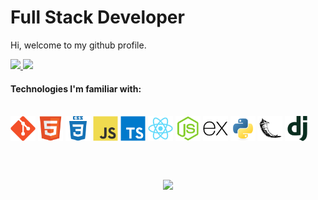 # Full Stack Developer

Hi, welcome to my github profile.

<a href='https://www.linkedin.com/in/FelipeAtaideSidonio/'>
  <img src='https://img.shields.io/static/v1?label&message=Linkedin&color=blue&style=for-the-badge&logo=linkedin'/>
</a>
<a href='https://twitter.com/felipeasidonio'>
  <img src='https://img.shields.io/static/v1?label&message=Twitter&color=blue&style=for-the-badge&logo=twitter&logoColor=white'/>
</a>

<br/>

#### Technologies I'm familiar with:

<br/>

<div >
  <img title='git' src="https://github.com/devicons/devicon/raw/master/icons/git/git-original.svg" width="40"/>
  <img title='html5' src="https://github.com/devicons/devicon/raw/master/icons/html5/html5-original.svg" width="40"/>
  <img title='css' src="https://github.com/devicons/devicon/raw/master/icons/css3/css3-plain-wordmark.svg" width="40"/>
  <img title='javascript' src="https://github.com/devicons/devicon/raw/master/icons/javascript/javascript-original.svg" width="40"/>
  <img title='typescript' src="https://github.com/devicons/devicon/raw/master/icons/typescript/typescript-original.svg" width="40"/>
  <img title='react' src="https://github.com/devicons/devicon/raw/master/icons/react/react-original.svg" width="40"/>
  <img title='nodejs' src="https://github.com/devicons/devicon/raw/master/icons/nodejs/nodejs-original.svg" width="40"/>
  <img title='express' src="https://github.com/devicons/devicon/raw/master/icons/express/express-original.svg" width="40"/>
  <img title='python' src="https://github.com/devicons/devicon/raw/master/icons/python/python-original.svg" width="40"/>
  <img title='flask' src="https://github.com/devicons/devicon/raw/master/icons/flask/flask-original.svg" width="40"/>
  <img title='django' src="https://github.com/devicons/devicon/raw/master/icons/django/django-plain.svg" width="40"/>
</div>

#

<br/>
          

<div align="center">
  <a href="https://github.com/anuraghazra/github-readme-stats">
    <img align="center" src="https://github-readme-stats.vercel.app/api?username=felipeasidonio&theme=github_dark&count_private=true&show_icons=true&hide_border=true"/>
   



